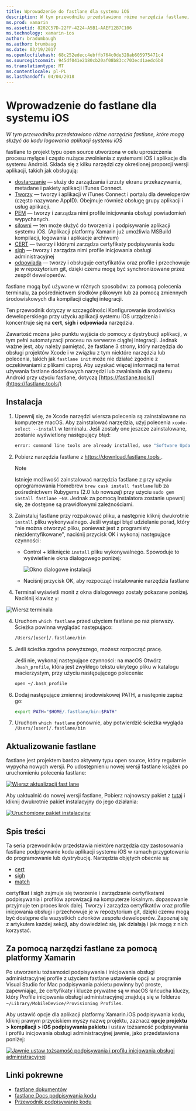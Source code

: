 ```yaml
---
title: Wprowadzenie do fastlane dla systemu iOS
description: W tym przewodniku przedstawiono różne narzędzia fastlane, które mogą służyć do kodu logowania aplikacji systemu iOS
ms.prod: xamarin
ms.assetid: 8202C57D-22FF-4224-A5B1-AAEF12B7C106
ms.technology: xamarin-ios
author: bradumbaugh
ms.author: brumbaug
ms.date: 03/19/2017
ms.openlocfilehash: 68c252edecc4ebffb764c0de328ab605975471c4
ms.sourcegitcommit: 945df041e2180cb20af08b83cc703ecd1aedc6b0
ms.translationtype: MT
ms.contentlocale: pl-PL
ms.lasthandoff: 04/04/2018
---
```

# <a name="introduction-to-fastlane-for-ios"></a>Wprowadzenie do fastlane dla systemu iOS

_W tym przewodniku przedstawiono różne narzędzia fastlane, które mogą służyć do kodu logowania aplikacji systemu iOS_

fastlane to projekt typu open source utworzona w celu uproszczenia procesu mylące i często nużące zwolnienia z systemami iOS i aplikacje dla systemu Android. Składa się z kilku narzędzi czy określonej proporcji wersji aplikacji, takich jak obsługują:

- [dostarczanie](https://github.com/fastlane/fastlane/tree/master/deliver#readme) — służy do zarządzania i zrzuty ekranu przekazywania, metadane i pakiety aplikacji iTunes Connect.
- [Tworzy](https://github.com/fastlane/fastlane/tree/master/produce#readme) — tworzy i aplikacji w iTunes Connect i portalu dla deweloperów (często nazywane AppID). Obejmuje również obsługę grupy aplikacji i usług aplikacji.
- [PEM](https://github.com/fastlane/fastlane/tree/master/pem#readme) — tworzy i zarządza nimi profile inicjowania obsługi powiadomień wypychanych.
- [siłowni](https://github.com/fastlane/fastlane/tree/master/gym#readme) — ten może służyć do tworzenia i podpisywanie aplikacji systemu iOS. (Aplikacji platformy Xamarin już umożliwia MSBuild kompilacji, logowania i aplikacje archiwum)
- [CERT](https://github.com/fastlane/fastlane/tree/master/cert#readme) — tworzy i którymi zarządza certyfikaty podpisywania kodu 
- [sigh](https://github.com/fastlane/fastlane/tree/master/sigh#readme) — tworzy i zarządza nimi profile inicjowania obsługi administracyjnej
- [odpowiada](https://github.com/fastlane/fastlane/tree/master/match#readme) — tworzy i obsługuje certyfikatów oraz profile i przechowuje je w repozytorium git, dzięki czemu mogą być synchronizowane przez zespół deweloperów.

fastlane mogą być używane w różnych sposobów: za pomocą polecenia terminalu, za pośrednictwem środków plikowym lub za pomocą zmiennych środowiskowych dla kompilacji ciągłej integracji. 

Ten przewodnik dotyczy w szczególności Konfigurowanie środowiska deweloperskiego przy użyciu aplikacji systemu iOS urządzenia i koncentruje się na **cert**, **sigh** i **odpowiada** narzędzia. 

Zawartość można jako punktu wyjścia do pomocy z dystrybucji aplikacji, w tym pełni automatyzacji procesu na serwerze ciągłej integracji. Jednak ważne jest, aby należy pamiętać, że fastlane 3 strony, który narzędzia do obsługi projektów Xcode i w związku z tym niektóre narzędzia lub polecenia, takich jak `fastlane init` może nie działać zgodnie z oczekiwaniami z plikami csproj. Aby uzyskać więcej informacji na temat używania fastlane dodatkowych narzędzi lub zwalniania dla systemu Android przy użyciu fastlane, dotyczą [https://fastlane.tools/](https://fastlane.tools/)

<a name="Installation" />

## <a name="installation"></a>Instalacja

1. Upewnij się, że Xcode narzędzi wiersza polecenia są zainstalowane na komputerze macOS. Aby zainstalować narzędzia, użyj polecenia `xcode-select --install` w terminalu. Jeśli zostały one jeszcze zainstalowane, zostanie wyświetlony następujący błąd:

    ```bash
    error: command line tools are already installed, use "Software Update" to install updates
    ```

2. Pobierz narzędzia fastlane z [ https://download.fastlane.tools ](https://download.fastlane.tools). 

    > [!NOTE]
    > Istnieje możliwość zainstalować narzędzia fastlane z przy użyciu oprogramowania Homebrew `brew cask install fastlane` lub za pośrednictwem Rubygems (2.0 lub nowszej) przy użyciu `sudo gem install fastlane –NV`. Jednak za pomocą Instalatora zostanie upewnij się, że dostępne są prawidłowymi zależnościami. 

3. Zainstaluj fastlane przy rozpakować pliku, a następnie kliknij dwukrotnie `install` pliku wykonywalnego. Jeśli wystąpi błąd udzielanie porad, który "nie można otworzyć pliku, ponieważ jest z programisty niezidentyfikowane", naciśnij przycisk OK i wykonaj następujące czynności:
    - Control + kliknięcie `install` pliku wykonywalnego. Spowoduje to wyświetlenie okna dialogowego poniżej:

      ![](images/fastlane-image12.png "Okno dialogowe instalacji")
    
    - Naciśnij przycisk OK, aby rozpocząć instalowanie narzędzia fastlane

4. Terminal wyświetli monit z okna dialogowego zostały pokazane poniżej. Naciśnij klawisz `y`:

  ![](images/fastlane-image13.png "Wiersz terminala")
 
4. Uruchom `which fastlane` przed użyciem fastlane po raz pierwszy. Ścieżka powinna wyglądać następująco: 

    ```bash
    /Users/[user]/.fastlane/bin
    ```

5. Jeśli ścieżka zgodna powyższego, możesz rozpocząć pracę.

     Jeśli nie, wykonaj następujące czynności: na macOS Otwórz `.bash_profile`, która jest zwykłego tekstu ukrytego pliku w katalogu macierzystym, przy użyciu następującego polecenia:

    ```bash
    open ~/.bash_profile
    ```

6. Dodaj następujące zmiennej środowiskowej PATH, a następnie zapisz go: 

    ```bash
    export PATH="$HOME/.fastlane/bin:$PATH"
    ```

7.  Uruchom `which fastlane` ponownie, aby potwierdzić ścieżka wygląda `/Users/[user]/.fastlane/bin`


## <a name="updating-fastlane"></a>Aktualizowanie fastlane

fastlane jest projektem bardzo aktywny typu open source, który regularnie wypycha nowych wersji. Po udostępnieniu nowej wersji fastlane książek po uruchomieniu polecenia fastlane:

[![](images/fastlane-image0.png "Wiersz aktualizacji fast lane")](images/fastlane-image0.png#lightbox)


Aby uaktualnić do nowej wersji fastlane, Pobierz najnowszy pakiet z [tutaj](https://download.fastlane.tools) i kliknij dwukrotnie pakiet instalacyjny do jego działania:

[![](images/fastlane-image0a.png "Uruchomiony pakiet instalacyjny")](images/fastlane-image0a.png#lightbox)


## <a name="contents"></a>Spis treści

Ta seria przewodników przedstawia niektóre narzędzia czy zastosowania fastlane podpisywanie kodu aplikacji systemu iOS w ramach przygotowania do programowanie lub dystrybucję. Narzędzia objętych obecnie są:

- [cert](~/ios/deploy-test/provisioning/fastlane/cert.md)
- [sigh](~/ios/deploy-test/provisioning/fastlane/sigh.md)
- [match](~/ios/deploy-test/provisioning/fastlane/match.md)

certyfikat i sigh zajmuje się tworzenie i zarządzanie certyfikatami podpisywania i profilów aprowizacji na komputerze lokalnym. dopasowanie przyjmuje ten proces krok dalej. Tworzy i zarządza certyfikatów oraz profile inicjowania obsługi i przechowuje je w repozytorium git, dzięki czemu mogą być dostępne dla wszystkich członków zespołu deweloperów. Zapoznaj się z artykułem każdej sekcji, aby dowiedzieć się, jak działają i jak mogą z nich korzystać.

## <a name="using-fastlane-tools-with-xamarin"></a>Za pomocą narzędzi fastlane za pomocą platformy Xamarin

Po utworzeniu tożsamości podpisywania i inicjowania obsługi administracyjnej profile z użyciem fastlane ustawienie opcji w programie Visual Studio for Mac podpisywania pakietu powinny być proste, zapewniając, że certyfikaty i klucze prywatne są w macOS łańcucha kluczy, który Profile inicjowania obsługi administracyjnej znajdują się w folderze `~/Library/MobileDevice/Provisioning Profiles`.

Aby ustawić opcje dla aplikacji platformy Xamarin.iOS podpisywania kodu, kliknij prawym przyciskiem myszy nazwę projektu, zaznacz **opcje projektu > kompilacji > iOS podpisywania pakietu** i ustaw tożsamość podpisywania i profilu inicjowania obsługi administracyjnej jawnie, jako przedstawiona poniżej:

[![](images/fastlane-image11.png "Jawnie ustaw tożsamość podpisywania i profilu inicjowania obsługi administracyjnej")](images/fastlane-image11.png#lightbox)

## <a name="related-links"></a>Linki pokrewne

- [fastlane dokumentów](https://fastlane.tools/)
- [fastlane Docs podpisywania kodu](https://docs.fastlane.tools/codesigning/getting-started/)
- [Przewodnik podpisywanie kodu](https://codesigning.guide/)
